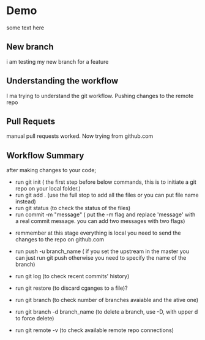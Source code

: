 # Demo 

some text here

## New branch

i am testing my new branch for a feature

## Understanding the workflow 
I ma trying to understand the git workflow. Pushing changes to the remote repo

## Pull Requets

manual pull requests worked. Now trying from github.com

## Workflow Summary

after making changes to your code;

- run git init ( the first step before below commands, this is to initiate a git repo on your local folder.)
- run git add . (use the full stop to add all the files or you can put file name instead)
- run git status (to check the status of the files)
- run commit -m "message" ( put the -m flag and replace 'message' with a real commit message. you can add two messages with two flags)

* remmember at this stage everything is local you need to send the changes to the repo on github.com

- run push -u branch_name ( if you set the upstream in the master you can just run git push otherwise you need to specify the name of the branch)

- run git log (to check recent commits' history)
- run git restore (to discard cganges to a file)?
- run git branch (to check number of branches avaiable and the ative one)
- run git branch -d branch_name (to delete a branch, use -D, with upper d to force delete)
- run git remote -v (to check available remote repo connections)